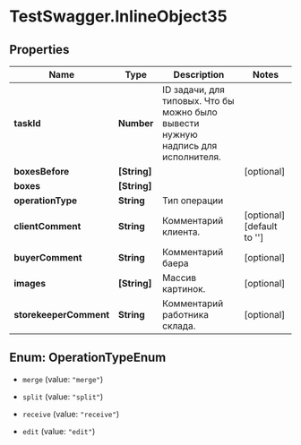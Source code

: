 # TestSwagger.InlineObject35

## Properties

Name | Type | Description | Notes
------------ | ------------- | ------------- | -------------
**taskId** | **Number** | ID задачи, для типовых. Что бы можно было вывести нужную надпись для исполнителя. | 
**boxesBefore** | **[String]** |  | [optional] 
**boxes** | **[String]** |  | 
**operationType** | **String** | Тип операции | 
**clientComment** | **String** | Комментарий клиента. | [optional] [default to &#39;&#39;]
**buyerComment** | **String** | Комментарий баера | [optional] 
**images** | **[String]** | Массив картинок. | [optional] 
**storekeeperComment** | **String** | Комментарий работника склада. | [optional] 



## Enum: OperationTypeEnum


* `merge` (value: `"merge"`)

* `split` (value: `"split"`)

* `receive` (value: `"receive"`)

* `edit` (value: `"edit"`)




